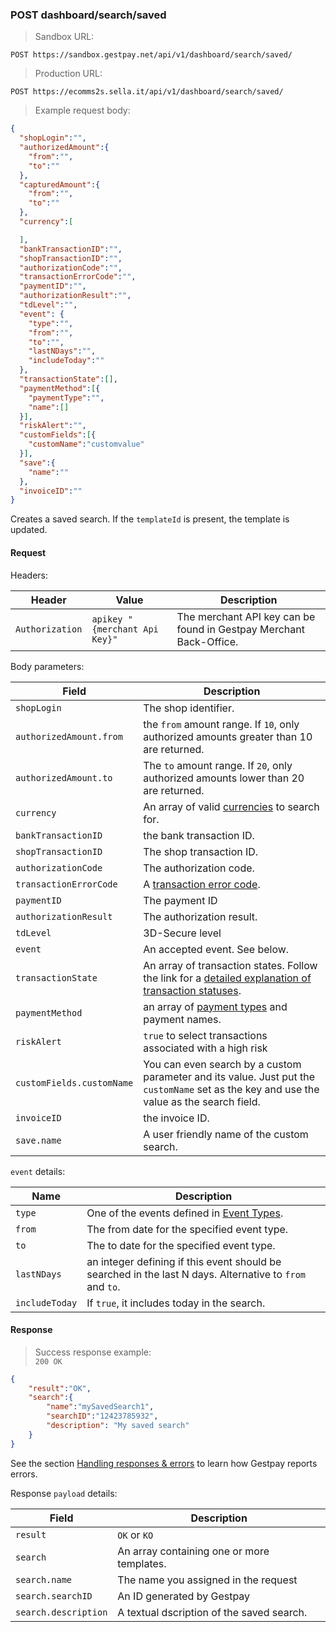 ### POST dashboard/search/saved


> Sandbox URL:

```
POST https://sandbox.gestpay.net/api/v1/dashboard/search/saved/
```


> Production URL: 

```
POST https://ecomms2s.sella.it/api/v1/dashboard/search/saved/
```

> Example request body: 

```json
{  
  "shopLogin":"",
  "authorizedAmount":{  
    "from":"",
    "to":""
  },
  "capturedAmount":{  
    "from":"",
    "to":""
  },
  "currency":[  

  ],
  "bankTransactionID":"",
  "shopTransactionID":"",
  "authorizationCode":"",
  "transactionErrorCode":"",
  "paymentID":"",
  "authorizationResult":"",
  "tdLevel":"",
  "event": {  
    "type":"",
    "from":"",
    "to":"",
    "lastNDays":"",
    "includeToday":""
  },
  "transactionState":[],
  "paymentMethod":[{  
    "paymentType":"",
    "name":[]
  }],
  "riskAlert":"",
  "customFields":[{  
    "customName":"customvalue"
  }],
  "save":{  
    "name":""
  },
  "invoiceID":""
}
```

Creates a saved search. If the `templateId` is present, the template is updated. 

#### Request 

Headers: 

| Header          | Value                         | Description                                                        |
| --------------- | ----------------------------- | ------------------------------------------------------------------ |
| `Authorization` | `apikey "{merchant Api Key}"` | The merchant API key can be found in Gestpay Merchant Back-Office. |


Body parameters: 

| Field | Description | 
| --------- | ----------- | 
| `shopLogin` | The shop identifier. | 
| `authorizedAmount.from` | the `from` amount range. If `10`, only authorized amounts greater than 10 are returned.
| `authorizedAmount.to` | The `to` amount range. If `20`, only authorized amounts lower than 20 are returned. 
| `currency` | An array of valid [currencies](#currency-codes) to search for. 
| `bankTransactionID` | the bank transaction ID. 
| `shopTransactionID` | The shop transaction ID. 
| `authorizationCode` | The authorization code.
| `transactionErrorCode` | A [transaction error code](#errors). 
| `paymentID` | The payment ID
| `authorizationResult` | The authorization result.
| `tdLevel` | 3D-Secure level 
| `event` | An accepted event. See below. 
| `transactionState` | An array of transaction states. Follow the link for a [detailed explanation of transaction statuses](http://docs.gestpay.it/adv/query-transaction-status.html).
| `paymentMethod` | an array of [payment types](#payment-type-codes) and payment names.
| `riskAlert` | `true` to select transactions associated with a high risk
| `customFields.customName` |  You can even search by a custom parameter and its value. Just put the `customName` set as the key and use the value as the search field.
| `invoiceID` | the invoice ID. 
| `save.name` | A user friendly name of the custom search.

`event` details: 

| Name | Description | 
| ---- | ----------- |
| `type` | One of the events defined in [Event Types](#event-types).
| `from` | The from date for the specified event type. 
| `to` | The to date for the specified event type. 
| `lastNDays` | an integer defining if this event should be searched in the last N days. Alternative to `from` and `to`. 
|  `includeToday` | If `true`, it includes today in the search. 

#### Response 

> Success response example:<br>
> `200 OK`

```json
{
    "result":"OK",
    "search":{
        "name":"mySavedSearch1",
        "searchID":"12423785932",
        "description": "My saved search"
    }
}
```

See the section [Handling responses & errors](#handling-responses-amp-errors) to learn how Gestpay reports errors.

Response `payload` details: 

| Field          | Description 
| -------------- | -----------
| `result`     | `OK` or `KO`
| `search` | An array containing one or more templates.
| `search.name` | The name you assigned in the request 
| `search.searchID` | An ID generated by Gestpay 
| `search.description` | A textual dscription of the saved search.
